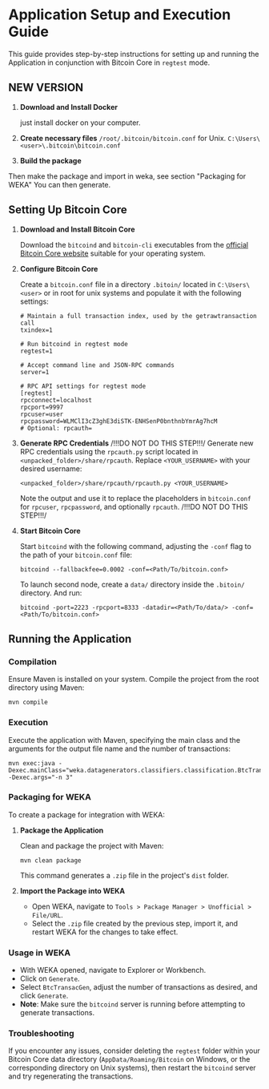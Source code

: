 # Application Setup and Execution Guide

This guide provides step-by-step instructions for setting up and running the Application in conjunction with Bitcoin Core in `regtest` mode.


## NEW VERSION

1. **Download and Install Docker**

   just install docker on your computer.

2. **Create necessary files**
   `/root/.bitcoin/bitcoin.conf` for Unix.
   `C:\Users\<user>\.bitcoin\bitcoin.conf`
3. **Build the package**

Then make the package and import in weka, see section "Packaging for WEKA"
You can then generate.



## Setting Up Bitcoin Core

1. **Download and Install Bitcoin Core**

   Download the `bitcoind` and `bitcoin-cli` executables from the [official Bitcoin Core website](https://bitcoin.org/en/download) suitable for your operating system.

2. **Configure Bitcoin Core**

   Create a `bitcoin.conf` file in a directory `.bitoin/` located in `C:\Users\<user>` or in root for unix systems and populate it with the following settings:

   ```plaintext
   # Maintain a full transaction index, used by the getrawtransaction call
   txindex=1

   # Run bitcoind in regtest mode
   regtest=1

   # Accept command line and JSON-RPC commands
   server=1

   # RPC API settings for regtest mode
   [regtest]
   rpcconnect=localhost
   rpcport=9997
   rpcuser=user
   rpcpassword=WLMClI3cZ3ghE3diSTK-ENHSenP0bnthnbYmrAg7hcM
   # Optional: rpcauth=
   ```

3. **Generate RPC Credentials**
   /!!!DO NOT DO THIS STEP!!!/
   Generate new RPC credentials using the `rpcauth.py` script located in `<unpacked_folder>/share/rpcauth`. Replace `<YOUR_USERNAME>` with your desired username:

   ```shell
   <unpacked_folder>/share/rpcauth/rpcauth.py <YOUR_USERNAME>
   ```

   Note the output and use it to replace the placeholders in `bitcoin.conf` for `rpcuser`, `rpcpassword`, and optionally `rpcauth`.
   /!!!DO NOT DO THIS STEP!!!/

4. **Start Bitcoin Core**

   Start `bitcoind` with the following command, adjusting the `-conf` flag to the path of your `bitcoin.conf` file:

   ```shell
   bitcoind --fallbackfee=0.0002 -conf=<Path/To/bitcoin.conf>
   ```

   To launch second node, create a `data/` directory inside the `.bitoin/` directory. And run:

   ```shell
   bitcoind -port=2223 -rpcport=8333 -datadir=<Path/To/data/> -conf=<Path/To/bitcoin.conf>
   ```

## Running the Application

### Compilation

Ensure Maven is installed on your system. Compile the project from the root directory using Maven:

```shell
mvn compile
```

### Execution

Execute the application with Maven, specifying the main class and the arguments for the output file name and the number of transactions:

```shell
mvn exec:java -Dexec.mainClass="weka.datagenerators.classifiers.classification.BtcTransacGen" -Dexec.args="-n 3"
```

### Packaging for WEKA

To create a package for integration with WEKA:

1. **Package the Application**

   Clean and package the project with Maven:

   ```shell
   mvn clean package
   ```

   This command generates a `.zip` file in the project's `dist` folder.

2. **Import the Package into WEKA**

   - Open WEKA, navigate to `Tools > Package Manager > Unofficial > File/URL`.
   - Select the `.zip` file created by the previous step, import it, and restart WEKA for the changes to take effect.

### Usage in WEKA

- With WEKA opened, navigate to Explorer or Workbench.
- Click on `Generate`.
- Select `BtcTransacGen`, adjust the number of transactions as desired, and click `Generate`.
- **Note**: Make sure the `bitcoind` server is running before attempting to generate transactions.

### Troubleshooting

If you encounter any issues, consider deleting the `regtest` folder within your Bitcoin Core data directory (`AppData/Roaming/Bitcoin` on Windows, or the corresponding directory on Unix systems), then restart the `bitcoind` server and try regenerating the transactions.
